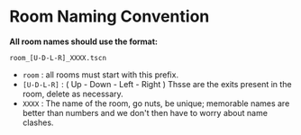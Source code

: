 # Room Naming Convention 

**All room names should use the format:**

`room_[U-D-L-R]_XXXX.tscn`

- `room` : all rooms must start with this prefix.
- `[U-D-L-R]` :  ( Up - Down - Left - Right )  Thsse are the exits present in the room, delete as necessary.
- `XXXX` : The name of the room, go nuts, be unique; memorable names are better than numbers and we don't then have to worry about name clashes. 
